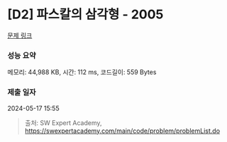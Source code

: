 # [D2] 파스칼의 삼각형 - 2005 

[문제 링크](https://swexpertacademy.com/main/code/problem/problemDetail.do?contestProbId=AV5P0-h6Ak4DFAUq) 

### 성능 요약

메모리: 44,988 KB, 시간: 112 ms, 코드길이: 559 Bytes

### 제출 일자

2024-05-17 15:55



> 출처: SW Expert Academy, https://swexpertacademy.com/main/code/problem/problemList.do